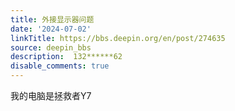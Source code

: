 ```yaml
---
title: 外接显示器问题
date: '2024-07-02'
linkTitle: https://bbs.deepin.org/en/post/274635
source: deepin_bbs
description:  132******62 
disable_comments: true
---
```

我的电脑是拯救者Y7
